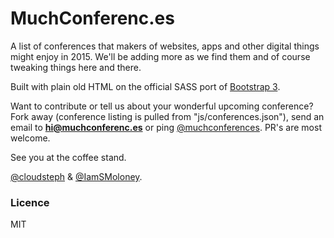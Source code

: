 MuchConferenc.es
==========

A list of conferences that makers of websites, apps and other digital things might enjoy in 2015. We'll be adding more as we find them and of course tweaking things here and there.

Built with plain old HTML on the official SASS port of [Bootstrap 3](http://getbootstrap.com/). 

Want to contribute or tell us about your wonderful upcoming conference? Fork away (conference listing is pulled from "js/conferences.json"), send an email to **hi@muchconferenc.es** or ping [@muchconferences](http://www.twitter.com/muchconferences). PR's are most welcome.

See you at the coffee stand.

[@cloudsteph](http://www.twitter.com/cloudsteph) & [@IamSMoloney](http://www.twitter.com/IamSMoloney).

### Licence
MIT
